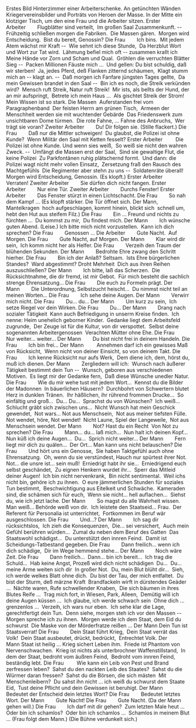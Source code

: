 Erstes Bild
Hinterzimmer einer Arbeiterschenke.
An getünchten Wänden Kriegervereinsbilder und Porträts von Heroen der Masse. In der Mitte ein klotziger Tisch, um den eine Frau und die Arbeiter sitzen.
Erster Arbeiter        Flugblätter sind verteilt,  Im großen Saal Zusammenkunft. --  Frühzeitig schließen morgen die Fabriken.  Die Massen gären.  Morgen wird Entscheidung.  Bist du bereit, Genossin?
Die Frau        Ich bins.  Mit jedem Atem wächst mir Kraft --  Wie sehnt ich diese Stunde,  Da Herzblut Wort und Wort zur Tat wird.  Lähmung befiel mich oft -- zusammen krallt ich  Meine Hände vor Zorn und Scham und Qual.  Gröhlen die verruchten Blätter Sieg --  Packen Millionen Fäuste mich ...  Und gellen: Du bist schuldig, daß wir sterben!  Ja, jedes Pferd, deß Flanken zitternd schäumen,  Klagt stumm mich an -- klagt an. --  Daß morgen ich Fanfare jüngsten Tages gellte,  Da mein Gewissen brandet in den Saal --  Bin ich es noch, die Streik verkünden wird?  Mensch ruft Streik, Natur ruft Streik!  Mir ists, als bellts der Hund, der an mir aufspringt,  Betrete ich mein Haus ...  Als gischtet Streik der Strom!  Mein Wissen ist so stark. Die Massen  Auferstanden frei vom Paragraphenband  Der feisten Herrn am grünen Tisch,  Armeen der Menschheit werden sie mit wuchtender Gebärde  Das Friedenswerk zum unsichtbaren Dome türmen.  Die rote Fahne, ... Fahne des Anbruchs,  Wer trägt sie voran?
Zweiter Arbeiter        Du! Dir folgen sie.
(Stille flackert.)
Die Frau        Daß nur die Mittler schweigen!  Du glaubst, die Polizei ist ohne Kunde?  Wenn Militär den Saal mit Ketten fesselt?
Erster Arbeiter         Die Polizei ist ohne Kunde. Und wenn sies weiß,  So weiß sie nicht den wahren Zweck. --  Umfängt die Massen erst der Saal,  Sind sie gewaltige Flut, die keine Polizei  Zu Parkfontänen ruhig plätschernd formt.  Und dann: die Polizei wagt nicht mehr vollen Einsatz,  Zersetzung fraß den Rausch des Machtgefühls  Die Regimenter aber stehn zu uns --  Soldatenräte überall!  Morgen wird Entscheidung, Genossin.
(Es klopft.)
Erster Arbeiter        Verraten!
Zweiter Arbeiter        Sie dürfen dich nicht fangen.
Erster Arbeiter        Nur eine Tür.
Zweiter Arbeiter        Durchs Fenster!
Erster Arbeiter        Das Fenster stürzt in einen Lichtschacht.
Die Frau        So nah dem Kampf ...
(Es klopft stärker. Die Tür öffnet sich. Der Mann, Mantelkragen  hoch aufgeschlagen, kommt hinein, blickt sich  schnell um, hebt den Hut aus steifem Filz.)
Die Frau        Ein ... Freund und nichts zu fürchten ...  Du kommst zu mir,  Du findest mich.
Der Mann        Ich wünsche guten Abend.
(Leise.)
Ich bitte mich nicht vorzustellen.  Kann ich dich sprechen?
Die Frau        Genossen ...
Die Arbeiter        Gute Nacht.  Auf Morgen.
Die Frau        Gute Nacht, auf Morgen.
Der Mann        Klar wird dir sein,  Ich komm nicht her als Helfer.
Die Frau        Verzeih den Traum der blühenden Sekunden.
Der Mann        Bedrohte Ehre zwang den Schritt hierher.
Die Frau        Bin ich der Anlaß? Seltsam.  Ists Ehre bürgerlichen Standes?  Ward abgestimmt? Droht Mehrheit  Dich aus ihren Reihen auszuschließen?
Der Mann        Ich bitte, laß das Scherzen.  Die Rücksichtnahme, die dir fremd, ist mir Gebot.  Für mich besteht die sachlich strenge Ehrensatzung...
Die Frau        Die euch zu Formeln prägt.
Der Mann        Die Unterordnung, Selbstzucht heischt...  Du nimmst nicht teil an meinen Worten...
Die Frau        Ich sehe deine Augen.
Der Mann        Verwirr mich nicht.
Die Frau        Du... du...
Der Mann        Um kurz zu sein,  Ich setze Riegel vor dein Wirken.
Die Frau        Du...
Der Mann        Drang nach sozialer Tätigkeit  Kann auch Befriedigung in unserm Kreise finden.  Ich nenne: Heim unehelich geborner Kinder.  Gedanke liegt dem Arbeitsfeld zugrunde,  Der Zeuge ist für die Kultur, von dir verspottet.  Selbst deine sogenannten Arbeitergenossen  Verachten Mütter ohne Ehe.
Die Frau        Nur weiter... weiter...
Der Mann        Du bist nicht frei in deinem Handeln.
Die Frau        Ich bin frei...
Der Mann         Annehmen darf ich ein gewisses Maß von Rücksicht,  Wenn nicht von deiner Einsicht, so von deinem Takt.
Die Frau        Ich kenne Rücksicht nur aufs Werk,  Dem diene ich, dem, hörst du, muß ich dienen.
Der Mann        Zergliedern will ich:  Wunsch nach äußerer Tätigkeit bestimmt dein Tun --  Wunsch, geboren aus verschiedenen Motiven.  Es liegt mir der Gedanke fern,  Daß diese Wünsche unedler Natur.
Die Frau        Wie du mir wehe tust mit jedem Wort...  Kennst du die Bilder der Madonnen  In bäuerlichen Häusern?  Durchbohrt von Schwertern blutet Herz in dunklen Tränen.  Ihr häßlichen, ihr rührend frommen Drucke...  So einfältig und groß...  Du... Du...  Sprachst du von Wünschen?  Ich weiß... Schlucht gräbt sich zwischen uns...  Nicht Wunsch hat mein Geschick gewendet,  Not wars... Not aus Menschsein,  Not aus meiner tiefsten Fülle.  Not wendet, höre, Not wendet!  Nicht Laune, Spiel der Langeweile,  Not aus Menschsein wendet.
Der Mann        Not? Hast du ein Recht  Von Not zu sprechen?
Die Frau        Mann... du... laß mich...  Nun halt ich deinen Kopf...  Nun küß ich deine Augen...  Du...  Sprich nicht weiter...
Der Mann        Fern liegt mir dich zu quälen...  Der Ort... Man kann uns nicht belauschen?
Die Frau        Und hört uns ein Genosse,  Sie haben Taktgefühl auch ohne Ehrensatzung.  Oh, wenn du sie verstündest, Hauch nur spürtest ihrer Not.  Not... die unsre ist... sein muß!  Erniedrigt habt ihr sie...  Erniedrigend euch selbst geschändet,  Zu eignen Henkern wurdet ihr...  Sperr das Mitleid deiner Augen!  Ich bin nicht nervenkrank,  Bin nicht sentimental.  Weil ichs nicht bin, gehöre ich zu ihnen.  O eure jämmerlichen Stunden für soziales Tun bestimmt,  Beschwichtigung aus Eitelkeit und Schwäche.  Kameraden sind, die schämen sich für euch,  Wenn sie nicht... hell auflachen...  Siehst du, wie ich jetzt lache.
Der Mann        So magst du alle Wahrheit wissen.  Man weiß... Behörde weiß von dir.  Ich leistete den Staatseid... Frau.  Der Referent für Personalia ist unterrichtet,  Fortkommen im Beruf wär ausgeschlossen.
Die Frau        Und...?
Der Mann        Ich sag dir rücksichtslos,  Ich zieh die Konsequenzen,  Die... sei versichert,  Auch mein Gefühl berühren würden...  Zumal du neben dem Beruf des Gatten  Das Staatswohl schädigst...  Du unterstützt den innren Feind.  Damit ist Scheidungs-Tatbestand gegeben.
Die Frau        Dann freilich... wenn ich dich schädige,  Dir im Wege hemmend stehe...
Der Mann        Noch wäre Zeit.
Die Frau        Dann freilich...  Dann... bin ich bereit...  Ich trag die Schuld...  Hab keine Angst, Prozeß wird dich nicht schädigen  Du...  Du... meine Arme weiten sich dir  In großer Not.  Du, mein Blut blüht dir...  Sieh, ich werde welkes Blatt ohne dich.  Du bist der Tau, der mich entfaltet.  Du bist der Sturm, deß märzne Kraft  Brandfackeln wirft in dürstendes Geäder ...  Nächte waren, Rufe schwellender Knaben,  Die sich bäumen in ihres Blutes Reife ...  Trag mich fort, in Wiesen, Park, Alleen,  Demütig will ich deine Augen küssen ...  Ich glaube, ich werde schwach sein  Ohne dich ... grenzenlos ...  Verzeih, ich wars nur eben.  Ich sehe klar die Lage, gerechtfertigt dein Tun.  Denn siehe, morgen steh ich vor den Massen --  Morgen spreche ich zu ihnen.  Morgen werde ich dem Staat, dem Eid du schwurst  Die Maske von der Mörderfratze reißen ...
Der Mann Dein Tun ist Staatsverrat!
Die Frau        Dein Staat führt Krieg,  Dein Staat verrät das Volk!  Dein Staat ausbeutet, drückt, bedrückt,  Entrechtet Volk.
Der Mann Staat ist heilig ... Krieg sichert Leben ihm.  Friede ist Phantom von Nervenschwachen.  Krieg ist nichts als unterbrochner Waffenstillstand,  In dem der Staat, bedroht vom äußren Feind,  Bedroht vom innren Feind, beständig lebt.
Die Frau         Wie kann ein Leib von Pest und Brand zerfressen leben?  Sahst du den nackten Leib des Staates?  Sahst du die Würmer daran fressen?  Sahst du die Börsen, die sich mästen  Mit Menschenleibern?  Du sahst ihn nicht ... ich weiß du schwurst dem Staate Eid,  Tust deine Pflicht und dein Gewissen ist beruhigt.
Der Mann        Bedeutet der Entscheid dein letztes Wort?
Die Frau        Bedeutet letztes Wort.
Der Mann        Gute Nacht!
Die Frau        Gute Nacht.
(Da der Mann gehen will.)
Die Frau        Ich darf mit dir gehen?  Zum letzten Male heut ...  Oder bin ich schamlos?  Oder bin ich schamlos ...  Schamlos in meinem Blut ...
(Frau folgt dem Mann.)
(Die Bühne verdunkelt sich.)

